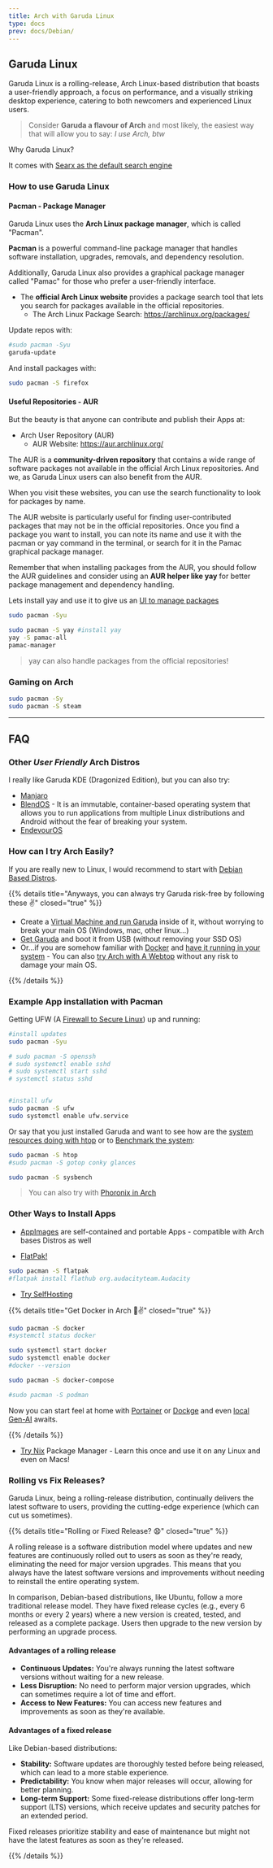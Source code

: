 ```yaml
---
title: Arch with Garuda Linux
type: docs
prev: docs/Debian/
---
```


## Garuda Linux

Garuda Linux is a rolling-release, Arch Linux-based distribution that boasts a user-friendly approach, a focus on performance, and a visually striking desktop experience, catering to both newcomers and experienced Linux users.


> Consider **Garuda a flavour of Arch** and most likely, the easiest way that will allow you to say: *I use Arch, btw*

Why Garuda Linux?

It comes with [Searx as the default search engine](https://jalcocert.github.io/Linux/docs/privacy/#changing-bad-habits)

### How to use Garuda Linux

#### Pacman - Package Manager

Garuda Linux uses the **Arch Linux package manager**, which is called "Pacman".

**Pacman** is a powerful command-line package manager that handles software installation, upgrades, removals, and dependency resolution. 

Additionally, Garuda Linux also provides a graphical package manager called "Pamac" for those who prefer a user-friendly interface.

* The **official Arch Linux website** provides a package search tool that lets you search for packages available in the official repositories.
    * The Arch Linux Package Search:  <https://archlinux.org/packages/>


Update repos with:

```sh
#sudo pacman -Syu
garuda-update
```

And install packages with:

```sh
sudo pacman -S firefox
```

#### Useful Repositories - AUR

But the beauty is that anyone can contribute and publish their Apps at:

* Arch User Repository (AUR)
    * AUR Website: <https://aur.archlinux.org/>

The AUR is a **community-driven repository** that contains a wide range of software packages not available in the official Arch Linux repositories. And we, as Garuda Linux users can also benefit from the AUR.


When you visit these websites, you can use the search functionality to look for packages by name. 

The AUR website is particularly useful for finding user-contributed packages that may not be in the official repositories. Once you find a package you want to install, you can note its name and use it with the pacman or yay command in the terminal, or search for it in the Pamac graphical package manager.

Remember that when installing packages from the AUR, you should follow the AUR guidelines and consider using an **AUR helper like yay** for better package management and dependency handling.

Lets install yay and use it to give us an [UI to manage packages](https://aur.archlinux.org/packages/pamac-all)

```sh
sudo pacman -Syu

sudo pacman -S yay #install yay
yay -S pamac-all
pamac-manager
```

> yay can also handle packages from the official repositories!

### Gaming on Arch

```sh
sudo pacman -Sy
sudo pacman -S steam
```

---

## FAQ

### Other *User Friendly* Arch Distros

I really like Garuda KDE (Dragonized Edition), but you can also try:

* [Manjaro](https://manjaro.org/)
* [BlendOS](https://blendos.co/) -  It is an immutable, container-based operating system that allows you to run applications from multiple Linux distributions and Android without the fear of breaking your system.
* [EndevourOS](https://endeavouros.com/)

### How can I try Arch Easily?

If you are really new to Linux, I would recommend to start with [Debian Based Distros](https://jalcocert.github.io/Linux/docs/debian/).

{{% details title="Anyways, you can always try Garuda risk-free by following these ✌️" closed="true" %}}

* Create a [Virtual Machine and run Garuda](https://jalcocert.github.io/Linux/docs/debian/virtualization/#how-to-virtualize) inside of it, without worrying to break your main OS (Windows, mac, other linux...)
* [Get Garuda](https://garudalinux.org/downloads) and boot it from USB (without removing your SSD OS)
* Or...if you are somehow familiar with [Docker](https://jalcocert.github.io/Linux/docs/debian/docker/) and [have it running in your system](https://fossengineer.com/docker-first-steps-guide-for-data-analytics/) - You can also [try Arch with A Webtop](https://fossengineer.com/selfhosting-webtops-docker/) without any risk to damage your main OS.

{{% /details %}}



### Example App installation with Pacman

Getting UFW (A [Firewall to Secure Linux](https://jalcocert.github.io/Linux/docs/debian/securing_linux/#firewall-setup-ufw)) up and running:

```sh
#install updates
sudo pacman -Syu

# sudo pacman -S openssh
# sudo systemctl enable sshd
# sudo systemctl start sshd
# systemctl status sshd


#install ufw
sudo pacman -S ufw
sudo systemctl enable ufw.service
```

Or say that you just installed Garuda and want to see how are the [system resources doing with htop](https://jalcocert.github.io/Linux/docs/debian/securing_linux/#firewall-setup-ufw) or to [Benchmark the system](https://jalcocert.github.io/Linux/docs/debian/useful_tools/#system-info):


```sh
sudo pacman -S htop
#sudo pacman -S gotop conky glances

sudo pacman -S sysbench
```

> You can also try with [Phoronix in Arch](https://jalcocert.github.io/Linux/docs/arch/#benchmark-with-arch)


### Other Ways to Install Apps

* [AppImages](https://jalcocert.github.io/Linux/docs/debian/linux_installing_apps/#appimages) are self-contained and portable Apps - compatible with Arch bases Distros as well

* [FlatPak!](https://jalcocert.github.io/Linux/docs/debian/linux_installing_apps/#flatpak)

```sh
sudo pacman -S flatpak
#flatpak install flathub org.audacityteam.Audacity
```

* [Try SelfHosting](https://jalcocert.github.io/Linux/docs/selfhosting)

{{% details title="Get Docker in Arch 🐳✌️" closed="true" %}}

```sh
sudo pacman -S docker
#systemctl status docker

sudo systemctl start docker
sudo systemctl enable docker
#docker --version

sudo pacman -S docker-compose

#sudo pacman -S podman
```

Now you can start feel at home with [Portainer](https://fossengineer.com/selfhosting-portainer-docker/) or [Dockge](https://fossengineer.com/selfhosting-dockge/) and even [local Gen-AI](https://jalcocert.github.io/Linux/docs/linux__cloud/llms/) awaits.

{{% /details %}}

* [Try Nix](https://jalcocert.github.io/Linux/docs/nix/) Package Manager - Learn this once and use it on any Linux and even on Macs!


### Rolling vs Fix Releases?

Garuda Linux, being a rolling-release distribution, continually delivers the latest software to users, providing the cutting-edge experience (which can cut us sometimes).

{{% details title="Rolling or Fixed Release? 😧" closed="true" %}}

A rolling release is a software distribution model where updates and new features are continuously rolled out to users as soon as they're ready, eliminating the need for major version upgrades. This means that you always have the latest software versions and improvements without needing to reinstall the entire operating system.

In comparison, Debian-based distributions, like Ubuntu, follow a more traditional release model. They have fixed release cycles (e.g., every 6 months or every 2 years) where a new version is created, tested, and released as a complete package. Users then upgrade to the new version by performing an upgrade process.

#### Advantages of a rolling release

- **Continuous Updates:** You're always running the latest software versions without waiting for a new release.
- **Less Disruption:** No need to perform major version upgrades, which can sometimes require a lot of time and effort.
- **Access to New Features:** You can access new features and improvements as soon as they're available.

#### Advantages of a fixed release 

Like Debian-based distributions:
- **Stability:** Software updates are thoroughly tested before being released, which can lead to a more stable experience.
- **Predictability:** You know when major releases will occur, allowing for better planning.
- **Long-term Support:** Some fixed-release distributions offer long-term support (LTS) versions, which receive updates and security patches for an extended period.

Fixed releases prioritize stability and ease of maintenance but might not have the latest features as soon as they're released.

{{% /details %}}